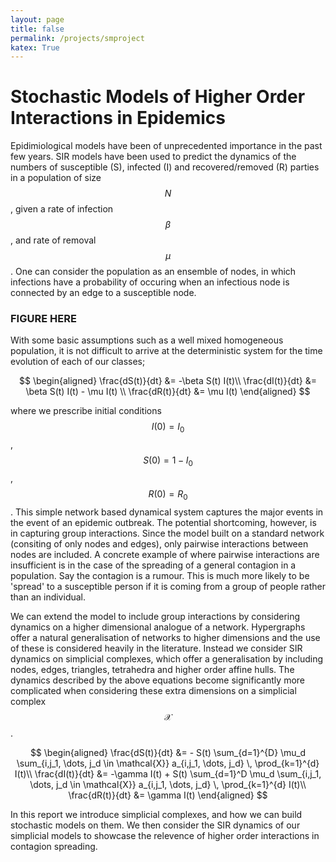 ```yaml
---
layout: page
title: false
permalink: /projects/smproject
katex: True
---
```



# Stochastic Models of Higher Order Interactions in Epidemics
Epidimiological models have been of unprecedented importance in the past few years. SIR models have been used to predict the dynamics of the numbers of susceptible (S), infected (I) and recovered/removed (R) parties in a population of size $$N$$, given a rate of infection $$\beta$$, and rate of removal $$\mu$$. One can consider the population as an ensemble of nodes, in which infections have a probability of occuring when an infectious node is connected by an edge to a susceptible node. 

### FIGURE HERE

With some basic assumptions such as a well mixed homogeneous population, it is not difficult to arrive at the deterministic system for the time evolution of each of our classes; 

$$
\begin{aligned}
	 \frac{dS(t)}{dt} &= -\beta S(t) I(t)\\
	 \frac{dI(t)}{dt} &= \beta S(t) I(t) - \mu I(t) \\
	\frac{dR(t)}{dt} &= \mu I(t)
\end{aligned}
$$

where we prescribe initial conditions $$I(0) = I_0$$, $$S(0) = 1-I_0$$, $$R(0) = R_0$$. This simple network based dynamical system captures the major events in the event of an epidemic outbreak. The potential shortcoming, however, is in capturing group interactions. Since the model built on a standard network (consiting of only nodes and edges), only pairwise interactions between nodes are included. A concrete example of where pairwise interactions are insufficient is in the case of the spreading of a general contagion in a population. Say the contagion is a rumour. This is much more likely to be 'spread' to a susceptible person if it is coming from a group of people rather than an individual. 

We can extend the model to include group interactions by considering dynamics on a higher dimensional analogue of a network. Hypergraphs offer a natural generalisation of networks to higher dimensions and the use of these is considered heavily in the literature. Instead we consider SIR dynamics on simplicial complexes, which offer a generalisation by including nodes, edges, triangles, tetrahedra and higher order affine hulls. The dynamics described by the above equations become significantly more complicated when considering these extra dimensions on a simplicial complex $$\mathcal{X}$$. 

$$
\begin{aligned}
	 \frac{dS(t)}{dt} &=  - S(t) \sum_{d=1}^{D} \mu_d \sum_{i,j_1, \dots, j_d \in \mathcal{X}} a_{i,j_1, \dots, j_d} \, \prod_{k=1}^{d} I(t)\\
	 \frac{dI(t)}{dt} &= -\gamma I(t) + S(t) \sum_{d=1}^D \mu_d \sum_{i,j_1, \dots, j_d \in \mathcal{X}} a_{i,j_1, \dots, j_d} \, \prod_{k=1}^{d} I(t)\\
	\frac{dR(t)}{dt} &= \gamma I(t)
\end{aligned}
$$

In this report we introduce simplicial complexes, and how we can build stochastic models on them. We then consider the SIR dynamics of our simplicial models to showcase the relevence of higher order interactions in contagion spreading. 